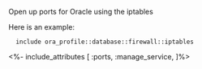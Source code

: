 Open up ports for Oracle using the iptables

Here is an example:

```puppet
  include ora_profile::database::firewall::iptables
```

<%- include_attributes [
  :ports,
  :manage_service,
]%>
